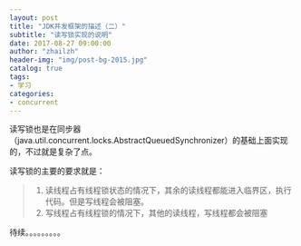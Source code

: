 ```yaml
---    
layout: post  
title: "JDK并发框架的描述（二）"  
subtitle: "读写锁实现的说明"  
date: 2017-08-27 09:00:00  
author: "zhailzh"  
header-img: "img/post-bg-2015.jpg"  
catalog: true  
tags:  
- 学习  
categories:  
- concurrent
---  
```

   读写锁也是在同步器（java.util.concurrent.locks.AbstractQueuedSynchronizer）的基础上面实现的，不过就是复杂了点。

<!--more-->

  读写锁的主要的要求就是：     
> 1. 读线程占有线程锁状态的情况下，其余的读线程都能进入临界区，执行代码。但是写线程会被阻塞。
> 2. 写线程占有线程锁的情况下，其他的读线程，写线程都会被阻塞

待续。。。。。。。。。
